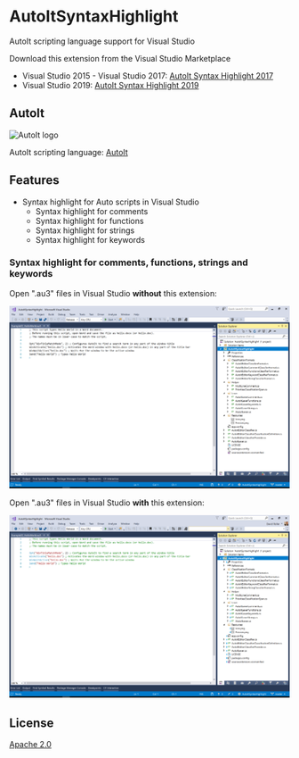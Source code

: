 # AutoItSyntaxHighlight

AutoIt scripting language support for Visual Studio

Download this extension from the Visual Studio Marketplace
- Visual Studio 2015 - Visual Studio 2017: [AutoIt Syntax Highlight 2017](https://marketplace.visualstudio.com/items?itemName=DavidRoller.AutoItSyntaxHighlight)
- Visual Studio 2019: [AutoIt Syntax Highlight 2019](https://marketplace.visualstudio.com/items?itemName=DavidRoller.AutoItSyntaxHighlight2019)

## AutoIt

![AutoIt logo](https://www.autoitscript.com/w/images/8/89/Logo2.png)

AutoIt scripting language: [AutoIt](https://www.autoitscript.com)

## Features

- Syntax highlight for Auto scripts in Visual Studio
  - Syntax highlight for comments
  - Syntax highlight for functions
  - Syntax highlight for strings
  - Syntax highlight for keywords

### Syntax highlight for comments, functions, strings and keywords

Open ".au3" files in Visual Studio **without** this extension:

![Without extension](https://github.com/Therena/AutoItSyntaxHighlight/blob/master/Images/WithoutExtension.png?raw=true)

Open ".au3" files in Visual Studio **with** this extension:

![With extension](https://github.com/Therena/AutoItSyntaxHighlight/blob/master/Images/WithExtension.png?raw=true)

## License

[Apache 2.0](https://github.com/Therena/AutoItSyntaxHighlight/blob/master/LICENSE)